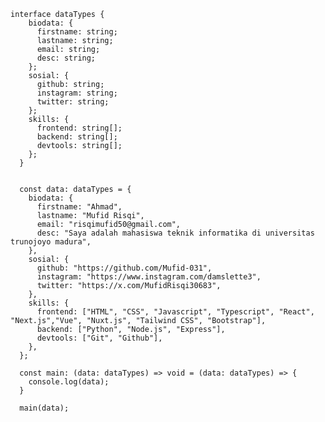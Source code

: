    interface dataTypes {
        biodata: {
          firstname: string;
          lastname: string;
          email: string;
          desc: string;
        };
        sosial: {
          github: string;
          instagram: string;
          twitter: string; 
        };
        skills: {
          frontend: string[];
          backend: string[];
          devtools: string[];
        };
      }


      const data: dataTypes = {
        biodata: {
          firstname: "Ahmad",
          lastname: "Mufid Risqi",
          email: "risqimufid50@gmail.com",
          desc: "Saya adalah mahasiswa teknik informatika di universitas trunojoyo madura",
        },
        sosial: {
          github: "https://github.com/Mufid-031",
          instagram: "https://www.instagram.com/damslette3",
          twitter: "https://x.com/MufidRisqi30683",
        },
        skills: {
          frontend: ["HTML", "CSS", "Javascript", "Typescript", "React", "Next.js","Vue", "Nuxt.js", "Tailwind CSS", "Bootstrap"],
          backend: ["Python", "Node.js", "Express"],
          devtools: ["Git", "Github"],
        },
      };

      const main: (data: dataTypes) => void = (data: dataTypes) => {
        console.log(data);
      }

      main(data);
    
